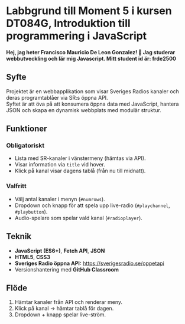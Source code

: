 # Labbgrund till Moment 5 i kursen DT084G, Introduktion till programmering i JavaScript

**Hej, jag heter Francisco Mauricio De Leon Gonzalez! 👋 Jag studerar webbutveckling och lär mig Javascript. Mitt student id är: frde2500**  

## Syfte
Projektet är en webbapplikation som visar Sveriges Radios kanaler och deras programtablåer via SR:s öppna API.  
Syftet är att öva på att konsumera öppna data med JavaScript, hantera JSON och skapa en dynamisk webbplats med modulär struktur.


## Funktioner
### Obligatoriskt
- Lista med SR-kanaler i vänstermeny (hämtas via API).  
- Visar information via `title` vid hover.  
- Klick på kanal visar dagens tablå (från nu till midnatt).  

### Valfritt
- Välj antal kanaler i menyn (`#numrows`).  
- Dropdown och knapp för att spela upp live-radio (`#playchannel`, `#playbutton`).  
- Audio-spelare som spelar vald kanal (`#radioplayer`).  


## Teknik
- **JavaScript (ES6+)**, **Fetch API**, **JSON**
- **HTML5**, **CSS3**
- **Sveriges Radio öppna API:** https://sverigesradio.se/oppetapi  
- Versionshantering med **GitHub Classroom**


## Flöde
1. Hämtar kanaler från API och renderar meny.  
2. Klick på kanal → hämtar tablå för dagen.  
3. Dropdown + knapp spelar live-ström.  






